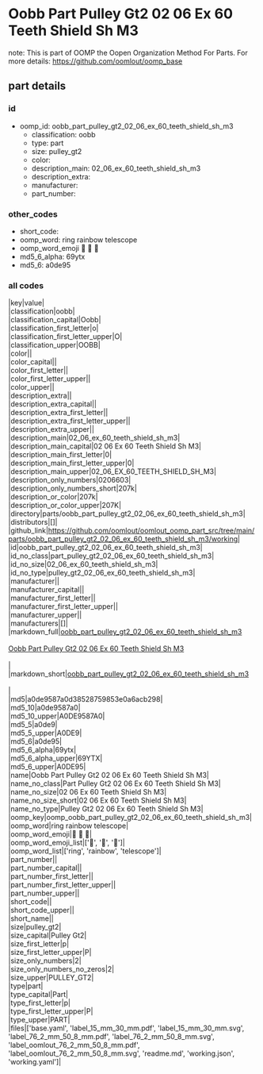 # Oobb Part Pulley Gt2 02 06 Ex 60 Teeth Shield Sh M3  

note: This is part of OOMP the Oopen Organization Method For Parts. For more details: https://github.com/oomlout/oomp_base

##  part details





### id
* oomp_id: oobb_part_pulley_gt2_02_06_ex_60_teeth_shield_sh_m3
  * classification: oobb
  * type: part
  * size: pulley_gt2
  * color: 
  * description_main: 02_06_ex_60_teeth_shield_sh_m3
  * description_extra: 
  * manufacturer: 
  * part_number: 

### other_codes
* short_code: 
* oomp_word: ring rainbow telescope
* oomp_word_emoji :ring: :rainbow: :telescope:
* md5_6_alpha: 69ytx
* md5_6: a0de95

### all codes 
|key|value|  
|classification|oobb|  
|classification_capital|Oobb|  
|classification_first_letter|o|  
|classification_first_letter_upper|O|  
|classification_upper|OOBB|  
|color||  
|color_capital||  
|color_first_letter||  
|color_first_letter_upper||  
|color_upper||  
|description_extra||  
|description_extra_capital||  
|description_extra_first_letter||  
|description_extra_first_letter_upper||  
|description_extra_upper||  
|description_main|02_06_ex_60_teeth_shield_sh_m3|  
|description_main_capital|02 06 Ex 60 Teeth Shield Sh M3|  
|description_main_first_letter|0|  
|description_main_first_letter_upper|0|  
|description_main_upper|02_06_EX_60_TEETH_SHIELD_SH_M3|  
|description_only_numbers|0206603|  
|description_only_numbers_short|207k|  
|description_or_color|207k|  
|description_or_color_upper|207K|  
|directory|parts/oobb_part_pulley_gt2_02_06_ex_60_teeth_shield_sh_m3|  
|distributors|[]|  
|github_link|https://github.com/oomlout/oomlout_oomp_part_src/tree/main/parts/oobb_part_pulley_gt2_02_06_ex_60_teeth_shield_sh_m3/working|  
|id|oobb_part_pulley_gt2_02_06_ex_60_teeth_shield_sh_m3|  
|id_no_class|part_pulley_gt2_02_06_ex_60_teeth_shield_sh_m3|  
|id_no_size|02_06_ex_60_teeth_shield_sh_m3|  
|id_no_type|pulley_gt2_02_06_ex_60_teeth_shield_sh_m3|  
|manufacturer||  
|manufacturer_capital||  
|manufacturer_first_letter||  
|manufacturer_first_letter_upper||  
|manufacturer_upper||  
|manufacturers|[]|  
|markdown_full|[oobb_part_pulley_gt2_02_06_ex_60_teeth_shield_sh_m3](https://github.com/oomlout/oomlout_oomp_part_src/tree/main/parts/oobb_part_pulley_gt2_02_06_ex_60_teeth_shield_sh_m3/working)<br>[](https://github.com/oomlout/oomlout_oomp_part_src/tree/main/parts/oobb_part_pulley_gt2_02_06_ex_60_teeth_shield_sh_m3/working)<br>[Oobb Part Pulley Gt2 02 06 Ex 60 Teeth Shield Sh M3](https://github.com/oomlout/oomlout_oomp_part_src/tree/main/parts/oobb_part_pulley_gt2_02_06_ex_60_teeth_shield_sh_m3/working)<br><br>|  
|markdown_short|[oobb_part_pulley_gt2_02_06_ex_60_teeth_shield_sh_m3](https://github.com/oomlout/oomlout_oomp_part_src/tree/main/parts/oobb_part_pulley_gt2_02_06_ex_60_teeth_shield_sh_m3/working)<br><br>|  
|md5|a0de9587a0d38528759853e0a6acb298|  
|md5_10|a0de9587a0|  
|md5_10_upper|A0DE9587A0|  
|md5_5|a0de9|  
|md5_5_upper|A0DE9|  
|md5_6|a0de95|  
|md5_6_alpha|69ytx|  
|md5_6_alpha_upper|69YTX|  
|md5_6_upper|A0DE95|  
|name|Oobb Part Pulley Gt2 02 06 Ex 60 Teeth Shield Sh M3|  
|name_no_class|Part Pulley Gt2 02 06 Ex 60 Teeth Shield Sh M3|  
|name_no_size|02 06 Ex 60 Teeth Shield Sh M3|  
|name_no_size_short|02 06 Ex 60 Teeth Shield Sh M3|  
|name_no_type|Pulley Gt2 02 06 Ex 60 Teeth Shield Sh M3|  
|oomp_key|oomp_oobb_part_pulley_gt2_02_06_ex_60_teeth_shield_sh_m3|  
|oomp_word|ring rainbow telescope|  
|oomp_word_emoji|:ring: :rainbow: :telescope:|  
|oomp_word_emoji_list|[':ring:', ':rainbow:', ':telescope:']|  
|oomp_word_list|['ring', 'rainbow', 'telescope']|  
|part_number||  
|part_number_capital||  
|part_number_first_letter||  
|part_number_first_letter_upper||  
|part_number_upper||  
|short_code||  
|short_code_upper||  
|short_name||  
|size|pulley_gt2|  
|size_capital|Pulley Gt2|  
|size_first_letter|p|  
|size_first_letter_upper|P|  
|size_only_numbers|2|  
|size_only_numbers_no_zeros|2|  
|size_upper|PULLEY_GT2|  
|type|part|  
|type_capital|Part|  
|type_first_letter|p|  
|type_first_letter_upper|P|  
|type_upper|PART|  
|files|['base.yaml', 'label_15_mm_30_mm.pdf', 'label_15_mm_30_mm.svg', 'label_76_2_mm_50_8_mm.pdf', 'label_76_2_mm_50_8_mm.svg', 'label_oomlout_76_2_mm_50_8_mm.pdf', 'label_oomlout_76_2_mm_50_8_mm.svg', 'readme.md', 'working.json', 'working.yaml']|  
